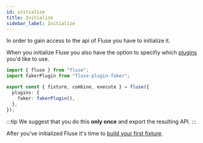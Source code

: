 ```yaml
---
id: initialize
title: Initialize
sidebar_label: Initialize
---
```


In order to gain access to the api of Fluse you have to initialize it.

When you initialize Fluse you also have the option to specifiy which [plugins](./plugin-introduction.md) you'd like to use.

```typescript
import { fluse } from "fluse";
import fakerPlugin from "fluse-plugin-faker";

export const { fixture, combine, execute } = fluse({
  plugins: {
    faker: fakerPlugin(),
  },
});
```

:::tip
We suggest that you do this **only once** and export the resulting API.
:::

After you've initialized Fluse it's time to [build your first fixture](./define-fixture.md).
